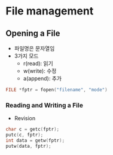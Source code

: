 # File management

## Opening a File

- 파일명은 문자열임
- 3가지 모드
  - r(read): 읽기
  - w(write): 수정
  - a(append): 추가

```C
FILE *fptr = fopen("filename", "mode")
```

### Reading and Writing a File

- Revision

```C
char c = getc(fptr);
putc(c, fptr);
int data = getw(fptr);
putw(data, fptr);
```
